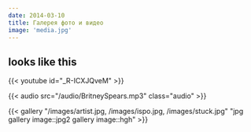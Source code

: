 ```yaml
---
date: 2014-03-10
title: Галерея фото и видео
image: 'media.jpg'
---
```


## looks like this

{{< youtube id="_R-ICXJQveM" >}}

{{< audio src="/audio/BritneySpears.mp3" class="audio" >}}

{{< gallery "/images/artist.jpg, /images/ispo.jpg, /images/stuck.jpg" "jpg gallery image::jpg2 gallery image::hgh" >}}

